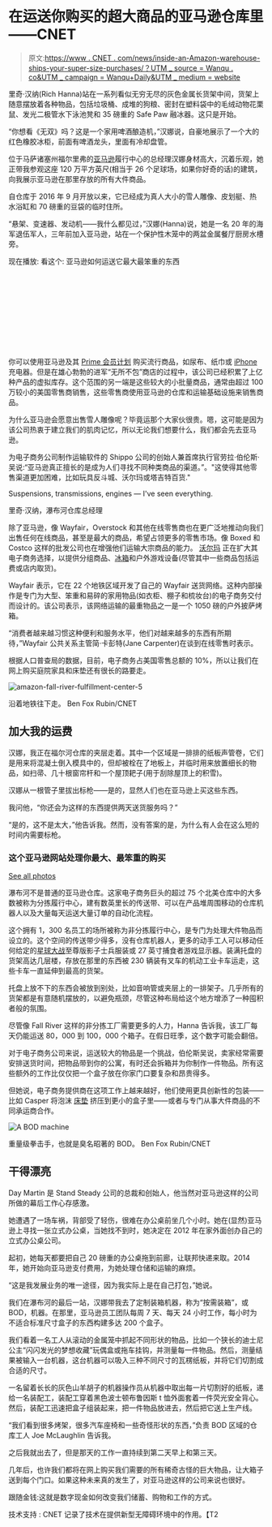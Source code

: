 # 在运送你购买的超大商品的亚马逊仓库里——CNET

> 原文:[https://www . CNET . com/news/inside-an-Amazon-warehouse-ships-your-super-size-purchases/？UTM _ source = Wanqu . co&UTM _ campaign = Wanqu+Daily&UTM _ medium = website](https://www.cnet.com/news/inside-an-amazon-warehouse-that-ships-your-supersized-purchases/?utm_source=wanqu.co&utm_campaign=Wanqu+Daily&utm_medium=website)

 里奇·汉纳(Rich Hanna)站在一系列看似无穷无尽的灰色金属长货架中间，货架上随意摆放着各种物品，包括垃圾桶、成堆的狗粮、密封在塑料袋中的毛绒动物花栗鼠、发光二极管水下泳池凳和 35 磅重的 Safe Paw 融冰器。这只是开始。

“你想看《无双》吗？这是一个家用啤酒酿造机，”汉娜说，自豪地展示了一个大的红色橡胶冰柜，前面有啤酒龙头，里面有冷却盘管。

位于马萨诸塞州福尔里弗的[亚马逊](/tags/amazon/)履行中心的总经理汉娜身材高大，沉着乐观，她正带我参观这座 120 万平方英尺(相当于 26 个足球场，如果你好奇的话)的建筑，向我展示亚马逊在那里存放的所有大件商品。

自仓库于 2016 年 9 月开放以来，它已经成为真人大小的雪人雕像、皮划艇、热水浴缸和 70 磅重的豆袋的临时住所。

“悬架、变速器、发动机——我什么都见过，”汉娜(Hanna)说，她是一名 20 年的海军退伍军人，三年前加入亚马逊，站在一个保护性木笼中的两盆金属餐厅厨房水槽旁。

现在播放: 看这个: 亚马逊如何运送它最大最笨重的东西

<svg class=" video">T3】2:22</svg>

你可以使用亚马逊及其 [Prime 会员计划](/tech/software/amazon-to-raise-prime-membership-in-us-to-119-from-99/) 购买流行商品，如尿布、纸巾或 [iPhone](/reviews/apple-iphone-x-review/) 充电器。但是在雄心勃勃的进军“无所不包”商店的过程中，该公司已经积累了上亿种产品的虚拟库存。这个范围的另一端是这些较大的小批量商品，通常由超过 100 万较小的美国零售商销售，这些零售商使用亚马逊的仓库和运输基础设施来销售商品。

为什么亚马逊会愿意出售雪人雕像呢？毕竟运那个大家伙很贵。嗯，这可能是因为该公司热衷于建立我们的肌肉记忆，所以无论我们想要什么，我们都会先去亚马逊。

为电子商务公司制作运输软件的 Shippo 公司的创始人兼首席执行官劳拉·伯伦斯·吴说:“亚马逊真正擅长的是成为人们寻找不同种类商品的渠道。”。"这使得其他零售渠道更加困难，比如玩具反斗城、沃尔玛或塔吉特百货."

<aside class="c-pullQuote">Suspensions, transmissions, engines — I've seen everything.

里奇·汉纳，瀑布河仓库总经理

</aside>

除了亚马逊，像 Wayfair，Overstock 和其他在线零售商也在更广泛地推动向我们出售任何在线商品，甚至是最大的商品，希望占领更多的零售市场。像 Boxed 和 Costco 这样的批发公司也在增强他们运输大宗商品的能力。 [沃尔玛](/tech/services-and-software/walmart-snags-majority-of-indias-flipkart-for-16b/) 正在扩大其电子商务选择，以提供分组商品、[冰箱](/home/kitchen-and-household/refrigerators/)和户外游戏设备(尽管其中一些商品包括运费或店内取货)。

Wayfair 表示，它在 22 个地铁区域开发了自己的 Wayfair 送货网络。这种内部操作是专门为大型、笨重和易碎的家用物品(如衣柜、棚子和梳妆台)的电子商务交付而设计的。该公司表示，该网络运输的最重物品之一是一个 1050 磅的户外披萨烤箱。

“消费者越来越习惯这种便利和服务水平，他们对越来越多的东西有所期待，”Wayfair 公共关系主管简·卡彭特(Jane Carpenter)在谈到在线零售时表示。

根据人口普查局的数据，目前，电子商务占美国零售总额的 10%，所以让我们在网上购买庭院家具和床垫还有很长的路要走。

 <noscript><img src="../Images/eeb7da591fca5e4a908bc63eb1269fe6.png" class="" alt="amazon-fall-river-fulfillment-center-5" data-original-src="https://www.cnet.com/a/img/resize/e0464e9cde7dac576fd85c4b2f9fa4c4c82ccef1/hub/2018/05/18/8601682c-0546-4940-84f2-2edd9068faea/amazon-fall-river-fulfillment-center-5.jpg?auto=webp&amp;width=1200"/></noscript> 

 沿着地铁往下走。 Ben Fox Rubin/CNET



## 加大我的运费

汉娜，我正在福尔河仓库的夹层走着。其中一个区域是一排排的纸板声管卷，它们是用来将混凝土倒入模具中的，但却被栓在了地板上，并临时用来放置细长的物品，如扫帚、几十根窗帘杆和一个屋顶耙子(用于刮除屋顶上的积雪)。

汉娜从一根管子里拔出标枪——是的，显然人们也在亚马逊上买这些东西。

我问他，“你还会为这样的东西提供两天送货服务吗？”

“是的，这不是太大，”他告诉我。然而，没有答案的是，为什么有人会在这么短的时间内需要标枪。

### 这个亚马逊网站处理你最大、最笨重的购买

[See all photos](/pictures/amazon-fall-river-fulfillment-center-slideshow/)

瀑布河不是普通的亚马逊仓库。这家电子商务巨头的超过 75 个北美仓库中的大多数被称为分拣履行中心，建有数英里长的传送带、可以在产品堆周围移动的仓库机器人以及大量每天运送大量订单的自动化流程。

这个拥有 1，300 名员工的场所被称为非分拣履行中心，是专门为处理大件物品而设立的。这个空间的传送带少得多，没有仓库机器人，更多的动手工人可以移动任何给定的[星球大战](/tags/star-wars/)至尊版影子士兵服装或 27 英寸捕食者游戏显示器。装满托盘的货架高达几层楼，存放在那里的东西被 230 辆装有叉车的机动工业卡车运走，这些卡车一直延伸到最高的货架。

托盘上放不下的东西会被放到别处，比如音响管或夹层上的一排架子。几乎所有的货架都是有意随机摆放的，以避免瓶颈，尽管这种布局给这个地方增添了一种囤积者般的氛围。

尽管像 Fall River 这样的非分拣工厂需要更多的人力，Hanna 告诉我，该工厂每天仍能运送 80，000 到 100，000 个箱子。在假日旺季，这个数字可能会翻倍。

对于电子商务公司来说，运送较大的物品是一个挑战，伯伦斯吴说，卖家经常需要安排送货时间，把物品带到你的公寓，有时还会拆箱并为你制作一件物品。所有这些额外的工作比仅仅把一个盒子放在你家门口要复杂和昂贵得多。

但她说，电子商务提供商在这项工作上越来越好，他们使用更具创新性的包装——比如 Casper 将泡沫 [床垫](/health/sleep/mattress-buying-guide-five-things-you-should-know-before-you-shop/) 挤压到更小的盒子里——或者与专门从事大件商品的不同承运商合作。

 <noscript><img src="../Images/03e08aeb227210942d61c322740bcfdb.png" class="" alt="A BOD machine" data-original-src="https://www.cnet.com/a/img/resize/37555884a4320b43b8d32a94ee16bcd1e6644ae7/hub/2018/05/18/b79ac1af-d931-48d9-b790-de66558c0248/amazon-fall-river-fulfillment-center-14.jpg?auto=webp&amp;width=1200"/></noscript> 

 重量级拳击手，也就是臭名昭著的 BOD。 Ben Fox Rubin/CNET



## 干得漂亮

Day Martin 是 Stand Steady 公司的总裁和创始人，他当然对亚马逊这样的公司所做的幕后工作心存感激。

她遭遇了一场车祸，背部受了轻伤，很难在办公桌前坐几个小时。她在(显然)亚马逊上寻找一张立式办公桌，当她找不到时，她决定在 2012 年在家外面创办自己的立式办公桌公司。

起初，她每天都要把自己 20 磅重的办公桌拖到前廊，让联邦快递来取。2014 年，她开始向亚马逊支付费用，为她处理仓储和运输的麻烦。

“这是我发展业务的唯一途径，因为我实际上是在自己打包，”她说。

我们在瀑布河的最后一站，汉娜带我去了定制装箱机器，称为“按需装箱”，或 BOD，机器。在那里，亚马逊员工团队每周 7 天、每天 24 小时工作，每小时为不适合标准尺寸盒子的东西构建多达 200 个盒子。

我们看着一名工人从滚动的金属笼中抓起不同形状的物品，比如一个狭长的迪士尼公主“闪闪发光的梦想收藏”玩偶盒或拖车挂钩，并测量每一件物品。然后，测量结果被输入一台机器，这台机器可以吸入三种不同尺寸的瓦楞纸板，并将它们切割成合适的尺寸。

一名留着长长的灰色山羊胡子的机器操作员从机器中取出每一片切割好的纸板，递给一名装配工，装配工穿着黑色波士顿布鲁因斯 t 恤外面套着一件荧光安全背心。然后，装配工迅速把盒子组装起来，把一件物品放进去，然后把它送上生产线。

“我们看到很多烤架，很多汽车座椅和一些奇怪形状的东西，”负责 BOD 区域的仓库工人 Joe McLaughlin 告诉我。

之后我就出去了，但是那天的工作一直持续到第二天早上和第三天。

几年后，也许我们都将在网上购买我们需要的所有稀奇古怪的巨大物品，让大箱子送到每个门口。如果这种未来真的发生了，对亚马逊这样的公司来说也很好。

跟随金钱:这就是数字现金如何改变我们储蓄、购物和工作的方式。

技术支持 : CNET 记录了技术在提供新型无障碍环境中的作用。【T2